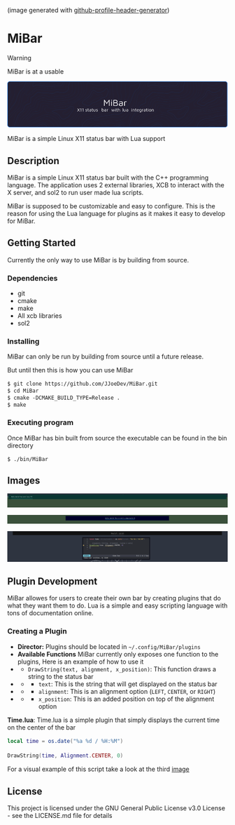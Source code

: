 (image generated with [github-profile-header-generator](https://github.com/leviarista/github-profile-header-generator?tab=readme-ov-file))

# MiBar

> [!WARNING]
>
> MiBar is at a usable 

![Header_image](./github_assets/github-header-image.png)

MiBar is a simple Linux X11 status bar with Lua support

## Description

MiBar is a simple Linux X11 status bar built with the C++ programming language. The application uses 2 external libraries, XCB to interact with the X server, and sol2 to run user made lua scripts.

MiBar is supposed to be customizable and easy to configure. This is the reason for using the Lua language for plugins as it makes it easy to develop for MiBar.

## Getting Started

Currently the only way to use MiBar is by building from source.

### Dependencies

* git
* cmake
* make
* All xcb libraries
* sol2

### Installing

MiBar can only be run by building from source until a future release.

But until then this is how you can use MiBar

```
$ git clone https://github.com/JJoeDev/MiBar.git
$ cd MiBar
$ cmake -DCMAKE_BUILD_TYPE=Release .
$ make
```

### Executing program

Once MiBar has bin built from source the executable can be found in the bin directory
```
$ ./bin/MiBar
```

## Images

![Image_1](./github_assets/DemoBar.png)

![Image_2](./github_assets/DemoBar2.png)

![Image_3](./github_assets/DemoBarWLua.png)

## Plugin Development

MiBar allowes for users to create their own bar by creating plugins that do what they want them to do. Lua is a simple and easy scripting language with tons of documentation online.

### Creating a Plugin

* **Director:** Plugins should be located in ```~/.config/MiBar/plugins```
* **Available Functions** MiBar currently only exposes one function to the plugins, Here is an example of how to use it
* * ```DrawString(text, alignment, x_position)```: This function draws a string to the status bar
* * - ```text```: This is the string that will get displayed on the status bar
* * - ```alignment```: This is an alignment option (``LEFT``, ``CENTER``, or ``RIGHT``)
* * - ```x_position```: This is an added position on top of the alignment option

**Time.lua**: Time.lua is a simple plugin that simply displays the current time on the center of the bar

```lua
local time = os.date("%a %d / %H:%M")

DrawString(time, Alignment.CENTER, 0)
```

For a visual example of this script take a look at the third [image](#images)

## License

This project is licensed under the GNU General Public License v3.0 License - see the LICENSE.md file for details
